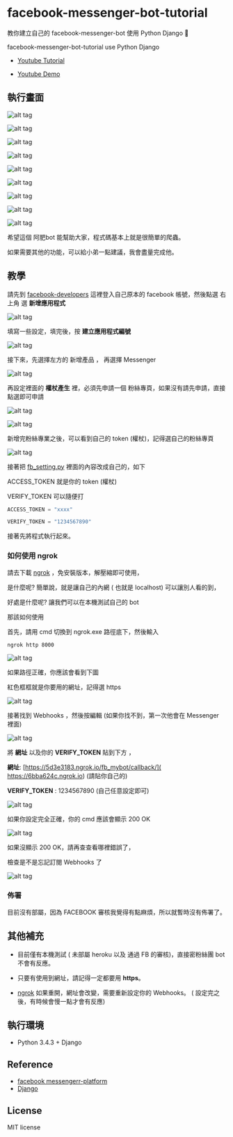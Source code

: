 # facebook-messenger-bot-tutorial

 教你建立自己的 facebook-messenger-bot 使用 Python Django 📝

facebook-messenger-bot-tutorial use Python Django

* [Youtube Tutorial](https://youtu.be/6DQ6v1hcNyk)

* [Youtube Demo](https://youtu.be/DzT6mZw3rds)

## 執行畫面

![alt tag](http://i.imgur.com/FS83MG4.jpg)

![alt tag](http://i.imgur.com/nJn2ozI.jpg)

![alt tag](http://i.imgur.com/kKD7a30.jpg)

![alt tag](http://i.imgur.com/r2Av5Vo.jpg)

![alt tag](http://i.imgur.com/WoDdetG.jpg)

![alt tag](http://i.imgur.com/goZP7i4.jpg)

![alt tag](http://i.imgur.com/71FAoj3.jpg)

![alt tag](http://i.imgur.com/nb9DL4B.jpg)

![alt tag](http://i.imgur.com/W07B7Bk.jpg)

希望這個 阿肥bot 能幫助大家，程式碼基本上就是很簡單的爬蟲。

如果需要其他的功能，可以給小弟一點建議，我會盡量完成他。

## 教學

請先到 [facebook-developers](https://developers.facebook.com/) 這裡登入自己原本的 facebook 帳號，然後點選 右上角 選 **新增應用程式**

![alt tag](http://i.imgur.com/g4TrPVL.jpg)

填寫一些設定，填完後，按 **建立應用程式編號**

![alt tag](http://i.imgur.com/7EvjG6X.jpg)

接下來，先選擇左方的 新增產品 ，  再選擇 Messenger

![alt tag](http://i.imgur.com/K97O3BL.jpg)

再設定裡面的 **權杖產生** 裡，必須先申請一個 粉絲專頁，如果沒有請先申請，直接點選即可申請

![alt tag](http://i.imgur.com/duTUQk5.jpg)

![alt tag](http://i.imgur.com/wmNRyqs.jpg)

新增完粉絲專業之後，可以看到自己的 token (權杖)，記得選自己的粉絲專頁

![alt tag](http://i.imgur.com/oUcxLWJ.jpg)

接著把 [fb_setting.py](https://github.com/twtrubiks/facebook-messenger-bot-tutorial/blob/master/mybot/fb_setting.py) 裡面的內容改成自己的，如下

ACCESS_TOKEN 就是你的 token  (權杖)

VERIFY_TOKEN 可以隨便打

```python
ACCESS_TOKEN = "xxxx"

VERIFY_TOKEN = "1234567890"
```

接著先將程式執行起來。

### 如何使用 ngrok

請去下載 [ngrok](https://ngrok.com/) ，免安裝版本，解壓縮即可使用，

是什麼呢?  簡單說，就是讓自己的內網 ( 也就是 localhost) 可以讓別人看的到，

好處是什麼呢?  讓我們可以在本機測試自己的 bot

那該如何使用

首先，請用 cmd 切換到 ngrok.exe 路徑底下，然後輸入

```cmd
ngrok http 8000
```

![alt tag](http://i.imgur.com/p9lczTx.jpg)

如果路徑正確，你應該會看到下圖

紅色框框就是你要用的網址，記得選 https

![alt tag](http://i.imgur.com/W1qdiFE.jpg)

接著找到 Webhooks ，然後按編輯 (如果你找不到，第一次他會在 Messenger 裡面)

![alt tag](http://i.imgur.com/SGYsfvT.jpg)

將 **網址** 以及你的 **VERIFY_TOKEN**  貼到下方 ，

**網址**: [https://5d3e3183.ngrok.io/fb_mybot/callback/]( https://6bba624c.ngrok.io) (請貼你自己的)

**VERIFY_TOKEN** : 1234567890 (自己任意設定即可)

![alt tag](http://i.imgur.com/hq3ACIo.jpg)

如果你設定完全正確，你的 cmd 應該會顯示 200 OK

![alt tag](http://i.imgur.com/CNEQAab.jpg)

如果沒顯示 200 OK，請再查查看哪裡錯誤了，

檢查是不是忘記訂閱 Webhooks 了

![alt tag](http://i.imgur.com/3mE60G1.jpg)

### 佈署

目前沒有部屬，因為 FACEBOOK 審核我覺得有點麻煩，所以就暫時沒有佈署了。

## 其他補充

* 目前僅有本機測試 ( 未部屬 heroku 以及 通過 FB 的審核)，直接密粉絲團 bot 不會有反應。

* 只要有使用到網址，請記得一定都要用 **https**。

* [ngrok](https://ngrok.com/) 如果重開，網址會改變，需要重新設定你的 Webhooks。 ( 設定完之後，有時候會慢一點才會有反應)

## 執行環境

* Python 3.4.3 + Django

## Reference

* [facebook messengerr-platform](https://developers.facebook.com/docs/messenger-platform)
* [Django](https://github.com/django/django)

## License

MIT license
